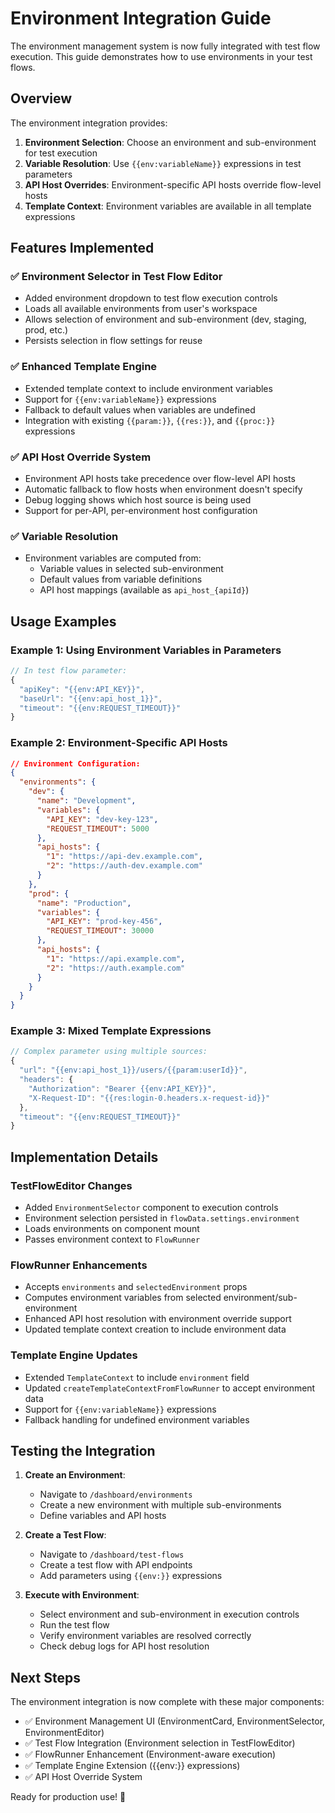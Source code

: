 # Environment Integration Guide

The environment management system is now fully integrated with test flow execution. This guide demonstrates how to use environments in your test flows.

## Overview

The environment integration provides:

1. **Environment Selection**: Choose an environment and sub-environment for test execution
2. **Variable Resolution**: Use `{{env:variableName}}` expressions in test parameters
3. **API Host Overrides**: Environment-specific API hosts override flow-level hosts
4. **Template Context**: Environment variables are available in all template expressions

## Features Implemented

### ✅ Environment Selector in Test Flow Editor

- Added environment dropdown to test flow execution controls
- Loads all available environments from user's workspace
- Allows selection of environment and sub-environment (dev, staging, prod, etc.)
- Persists selection in flow settings for reuse

### ✅ Enhanced Template Engine

- Extended template context to include environment variables
- Support for `{{env:variableName}}` expressions
- Fallback to default values when variables are undefined
- Integration with existing `{{param:}}`, `{{res:}}`, and `{{proc:}}` expressions

### ✅ API Host Override System

- Environment API hosts take precedence over flow-level API hosts
- Automatic fallback to flow hosts when environment doesn't specify
- Debug logging shows which host source is being used
- Support for per-API, per-environment host configuration

### ✅ Variable Resolution

- Environment variables are computed from:
  - Variable values in selected sub-environment
  - Default values from variable definitions
  - API host mappings (available as `api_host_{apiId}`)

## Usage Examples

### Example 1: Using Environment Variables in Parameters

```javascript
// In test flow parameter:
{
  "apiKey": "{{env:API_KEY}}",
  "baseUrl": "{{env:api_host_1}}",
  "timeout": "{{env:REQUEST_TIMEOUT}}"
}
```

### Example 2: Environment-Specific API Hosts

```json
// Environment Configuration:
{
  "environments": {
    "dev": {
      "name": "Development",
      "variables": {
        "API_KEY": "dev-key-123",
        "REQUEST_TIMEOUT": 5000
      },
      "api_hosts": {
        "1": "https://api-dev.example.com",
        "2": "https://auth-dev.example.com"
      }
    },
    "prod": {
      "name": "Production", 
      "variables": {
        "API_KEY": "prod-key-456",
        "REQUEST_TIMEOUT": 30000
      },
      "api_hosts": {
        "1": "https://api.example.com",
        "2": "https://auth.example.com"
      }
    }
  }
}
```

### Example 3: Mixed Template Expressions

```javascript
// Complex parameter using multiple sources:
{
  "url": "{{env:api_host_1}}/users/{{param:userId}}",
  "headers": {
    "Authorization": "Bearer {{env:API_KEY}}",
    "X-Request-ID": "{{res:login-0.headers.x-request-id}}"
  },
  "timeout": "{{env:REQUEST_TIMEOUT}}"
}
```

## Implementation Details

### TestFlowEditor Changes

- Added `EnvironmentSelector` component to execution controls
- Environment selection persisted in `flowData.settings.environment`
- Loads environments on component mount
- Passes environment context to `FlowRunner`

### FlowRunner Enhancements

- Accepts `environments` and `selectedEnvironment` props
- Computes environment variables from selected environment/sub-environment
- Enhanced API host resolution with environment override support
- Updated template context creation to include environment data

### Template Engine Updates

- Extended `TemplateContext` to include `environment` field
- Updated `createTemplateContextFromFlowRunner` to accept environment data
- Support for `{{env:variableName}}` expressions
- Fallback handling for undefined environment variables

## Testing the Integration

1. **Create an Environment**:
   - Navigate to `/dashboard/environments`
   - Create a new environment with multiple sub-environments
   - Define variables and API hosts

2. **Create a Test Flow**:
   - Navigate to `/dashboard/test-flows`
   - Create a test flow with API endpoints
   - Add parameters using `{{env:}}` expressions

3. **Execute with Environment**:
   - Select environment and sub-environment in execution controls
   - Run the test flow
   - Verify environment variables are resolved correctly
   - Check debug logs for API host resolution

## Next Steps

The environment integration is now complete with these major components:

- ✅ Environment Management UI (EnvironmentCard, EnvironmentSelector, EnvironmentEditor)
- ✅ Test Flow Integration (Environment selection in TestFlowEditor)
- ✅ FlowRunner Enhancement (Environment-aware execution)
- ✅ Template Engine Extension ({{env:}} expressions)
- ✅ API Host Override System

Ready for production use! 🎉
